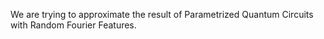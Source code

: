 We are trying to approximate the result of Parametrized Quantum Circuits with Random Fourier Features.
